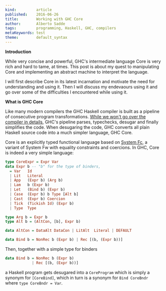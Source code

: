```yaml
---
kind:         article
published:    2016-06-26
title:        Working with GHC Core
author:       Alberto Sadde
tags:         programming, Haskell, GHC, compilers
metaKeywords: test
theme:        default_syntax
---
```


**Introduction**

While very concise and powerful, GHC's intermediate language Core is very rich
and hard to tame, at times. This post is about my quest to manipulating Core and
implementing an abstract machine to interpret the language.

I will first describe Core in its latest incarnation and motivate the need for understanding and using it. Then I will discuss my endevaours using it and
go over some of the difficulties I encountered while using it.

**What is GHC Core**

Like many modern compilers the GHC Haskell compiler is built as a pipeline of
consecutive program transformations. [While we won't go over the compiler in
details](http://www.sciencedirect.com/science/article/pii/S0167642397000294),
GHC's pipeline parses, typechecks, desugar and finally simplifies the code.
When desugaring the code, GHC converts all plain Haskell source code into a much
simpler language, GHC Core.


Core is an explicitly typed functional language based on [System Fc](http://research.microsoft.com/en-us/um/people/simonpj/papers/ext-f/tldi22-sulzmann-with-appendix.pdf),
a variant of System Fw with equality constraints and coercions. In GHC, Core is
indeed a very simple language:

```haskell
type CoreExpr = Expr Var
data Expr b	-- "b" for the type of binders,
  = Var	  Id
  | Lit   Literal
  | App   (Expr b) (Arg b)
  | Lam   b (Expr b)
  | Let   (Bind b) (Expr b)
  | Case  (Expr b) b Type [Alt b]
  | Cast  (Expr b) Coercion
  | Tick  (Tickish Id) (Expr b)
  | Type  Type

type Arg b = Expr b
type Alt b = (AltCon, [b], Expr b)

data AltCon = DataAlt DataCon | LitAlt  Literal | DEFAULT

data Bind b = NonRec b (Expr b) | Rec [(b, (Expr b))]
```

Then, together with a simple type for binders
```haskell
data Bind b = NonRec b (Expr b)
            | Rec [(b, (Expr b))]
```
a Haskell program gets desugared into a `CoreProgram` which is simply a synonym
for `[CoreBind]`, which in turn is a synonym for `Bind CoreBndr` where `type CoreBndr = Var`.


<!-- Why Core is interesting?
  Compiler Plugins?
-->


